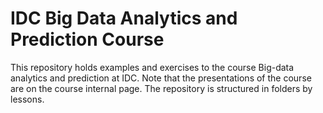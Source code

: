 # IDC Big Data Analytics and Prediction Course
This repository holds examples and exercises to the course Big-data analytics and prediction at IDC.
Note that the presentations of the course are on the course internal page.
The repository is structured in folders by lessons.
